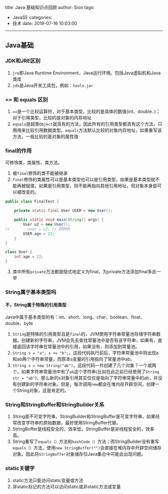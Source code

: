 title: Java 基础知识点回顾
author: Sion
tags:
  - JavaSE
categories:
  - 技术
date: 2019-07-16 10:03:00
---
## Java基础

### JDK和JRE区别
1. `jre`即Java Runtime Environment，Java运行环境。包括Java虚拟机和Java类库
2. `jdk`是Java开发工具包，例如：`tools.jar`

<!-- more -->

### == 和 equals 区别
1. `==`是一个比较运算符，对于基本类型，比较的是具体的数值(int、double..)；对于引用类型，比较的是对象的内存地址
2. `equals`是超类`Object`就具有的方法，因此所有的引用类型都具有这个方法，只用用来比较引用数据类型。`equals`方法默认比较的对象内存地址，如果重写该方法，一般比较的是对象的属性值

### final的作用
可修饰类，类属性，类方法。
1. 被`final`修饰的类不能被继承
2. `final`修饰的类属性可以是基本类型也可以是引用类型，如果是基本类型就不能再被赋值，如果是引用类型，则不能再指向其他引用地址，但对象本身是可以被改变的。

```java
public class FinalTest {

    private static final User USER = new User();

    public static void main(String[] args) {
        User u2 = new User();
//        user = u2; // ERROR
        USER.age = 23;
    }
}

class User {
    int age = 12;
}
```
3. 类中所有`private`方法都是隐式地定义为final，为private方法添加final多此一举

### String属于基本类型吗
#### 不，String属于特殊的引用类型

Java中属于基本类型的有：int、short、long、char、boolean、float、double、byte
1. `String`是特殊的引用类型且是`final`的，JVM使用字符串常量池存储字符串数据。创建新的字符串，JVM会先去查找常量池中是否有该字符串，如果有，直接返回该字符串在常量池中的引用，如果没有，则添加到常量池。
2. `String s = "a"; s += "b";`，这段代码执行前后，字符串常量池中将出现a和ab两个字符串常量，而原本s变量的引用指向了常量池中ab。
3. `String s = new String("ab")`，这段代码一共创建了几个对象？一个或两个。如果字符串常量池中有了`ab`这个字符串(比如在此之前已经使用了`String str = "ab"`)，那么新的s对象引用其实仅仅是指向了字符串常量中的ab，并没有创建新的字符串对象。但是，每次调用`new`都会在堆内存开辟空间，创建一个String对象，这是肯定的。

### String和StringBuffer和StringBuilder关系
1. String是不可变字符串，StringBuilder和StringBuffer是可变字符串，如果经常改变字符串的原始数据，最好使用StringBuffer代替。
2. StringBuffer是线程安全的，效率低，StringBuffer是非线程安全的，效率高。
3. String重写了`equals（）`方法和`hashCode（）`方法；而StringBuilder没有重写`equals（）`方法，使用`new StringBuffer("")`会直接在堆内存中开辟空间储存对象。因此将`StringBuffer`对象储存仅Java集合中可能会出现问题。

### static关键字
1. static方法只能访问static变量或方法
2. 非static标记的方法可以访问static或非static方法或变量
